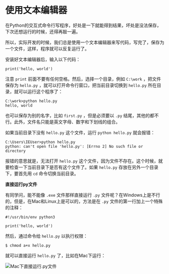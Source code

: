 # 使用文本编辑器

在Python的交互式命令行写程序，好处是一下就能得到结果，坏处是没法保存，下次还想运行的时候，还得再敲一遍。

所以，实际开发的时候，我们总是使用一个文本编辑器来写代码，写完了，保存为一个文件，这样，程序就可以反复运行了。

安装好文本编辑器后，输入以下代码：

```
print('hello, world')
```

注意 `print` 前面不要有任何空格。然后，选择一个目录，例如 `C:\work` ，把文件保存为 `hello.py` ，就可以打开命令行窗口，把当前目录切换到 `hello.py` 所在目录，就可以运行这个程序了：

```
C:\work>python hello.py
hello, world
```

也可以保存为别的名字，比如 `first.py` ，但是必须要以 `.py` 结尾，其他的都不行。此外，文件名只能是英文字母、数字和下划线的组合。

如果当前目录下没有 `hello.py` 这个文件，运行 `python hello.py` 就会报错：

```
C:\Users\IEUser>python hello.py
python: can't open file 'hello.py': [Errno 2] No such file or directory
```

报错的意思就是，无法打开 `hello.py` 这个文件，因为文件不存在。这个时候，就要检查一下当前目录下是否有这个文件了。如果 `hello.py` 存放在另外一个目录下，要首先用 `cd` 命令切换当前目录。

**直接运行py文件**

有同学问，能不能像 `.exe` 文件那样直接运行 `.py` 文件呢？在Windows上是不行的，但是，在Mac和Linux上是可以的，方法是在 `.py` 文件的第一行加上一个特殊的注释：

```
#!/usr/bin/env python3

print('hello, world')
```

然后，通过命令给 `hello.py` 以执行权限：

```
$ chmod a+x hello.py
```

就可以直接运行 `hello.py` 了，比如在Mac下运行：

![Mac下直接运行.py文件](https://www.liaoxuefeng.com/files/attachments/001387104176573bc75768a559c474a8a69755828c1930a000/0)